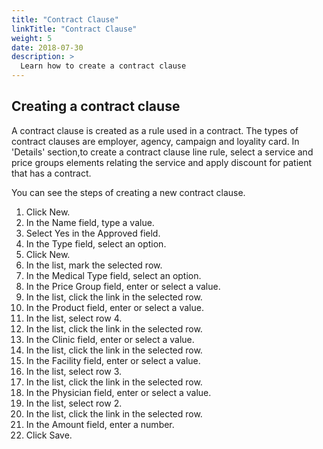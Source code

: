 ```yaml
---
title: "Contract Clause"
linkTitle: "Contract Clause"
weight: 5
date: 2018-07-30
description: >
  Learn how to create a contract clause
---
```


## **Creating a contract clause**

A contract clause is created as a rule used in a contract. The types of contract clauses are employer, agency, campaign and loyality card. In 'Details' section,to create a contract clause line rule, select a service and price groups elements relating the service and apply discount for patient that has a contract.

You can see the steps of creating a new contract clause.

1.	Click New.
2.	In the Name field, type a value.
3.	Select Yes in the Approved field.
4.	In the Type field, select an option.
5.	Click New.
6.	In the list, mark the selected row.
7.	In the Medical Type field, select an option.
8.	In the Price Group field, enter or select a value.
9.	In the list, click the link in the selected row.
10.	In the Product field, enter or select a value.
11.	In the list, select row 4.
12.	In the list, click the link in the selected row.
13.	In the Clinic field, enter or select a value.
14.	In the list, click the link in the selected row.
15.	In the Facility field, enter or select a value.
16.	In the list, select row 3.
17.	In the list, click the link in the selected row.
18.	In the Physician field, enter or select a value.
19.	In the list, select row 2.
20.	In the list, click the link in the selected row.
21.	In the Amount field, enter a number.
22.	Click Save.



